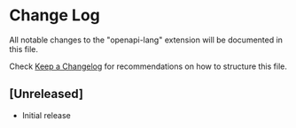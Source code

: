 # Change Log

All notable changes to the "openapi-lang" extension will be documented in this file.

Check [Keep a Changelog](http://keepachangelog.com/) for recommendations on how to structure this file.

## [Unreleased]

- Initial release